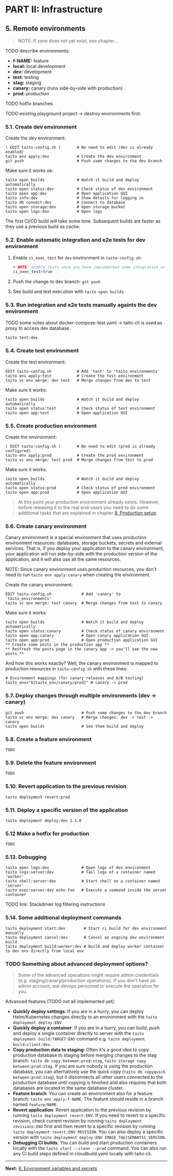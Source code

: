 # PART II: Infrastructure

## 5. Remote environments

> NOTE: If zone does not yet exist, see chapter...

TODO describe environments:

* **f-NAME:** feature
* **local:** local development
* **dev:** development
* **test:** testing
* **stag:** staging
* **canary:** canary (runs side-by-side with production)
* **prod:** production

TODO hotfix branches

TODO existing playground project -> destroy environments first.

### 5.1. Create dev environment

Create the dev environment:

```shell
( EDIT taito-config.sh )       # No need to edit (dev is already enabled)
taito env apply:dev            # Create the dev environment
git push                       # Push some changes to the dev branch
```

Make sure it works ok:

```shell
taito open builds              # Watch it build and deploy automatically
taito open status:dev          # Check status of dev environment
taito open app:dev             # Open application GUI
taito info:dev                 # Show details for logging in
taito db connect:dev           # Connect to database
taito open storage:dev         # Open storage bucket
taito open logs:dev            # Open logs
```

The first CI/CD build will take some time. Subsequent builds are faster as they use a previous build as cache.

### 5.2. Enable automatic integration and e2e tests for dev environment

1) Enable `ci_exec_test` for `dev` environment in `taito-config.sh`:

    ```bash
    # NOTE: enable tests once you have implemented some integration or e2e tests
    ci_exec_test=true
    ```

2) Push the change to dev branch: `git push`
3) See build and test execution with `taito open builds`

### 5.3. Run integration and e2e tests manually againts the dev environment

TODO some notes about docker-compose-test.yaml -> taito-cli is used as proxy to access dev database.

```bash
taito test:dev
```

### 5.4. Create test environment

Create the test environment:

```shell
EDIT taito-config.sh           # Add 'test' to 'taito_environments'
taito env apply:test           # Create the test environment
taito vc env merge: dev test   # Merge changes from dev to test
```

Make sure it works:

```shell
taito open builds              # Watch it build and deploy automatically
taito open status:test         # Check status of test environment
taito open app:test            # Open application GUI
```

### 5.5. Create production environment

Create the environment:

```
( EDIT taito-config.sh )       # No need to edit (prod is already configured)
taito env apply:prod           # Create the prod environment
taito vc env merge: test prod  # Merge changes from test to prod
```

Make sure it works:

```
taito open builds              # Watch it build and deploy automatically
taito open status:prod         # Check status of prod environment
taito open app:prod            # Open application GUI
```

> At this point your production environment already exists. However, before releasing it to the real end-users you need to do some additional tasks that are explained in chapter [9. Production setup](#09-production-setup.md).

### 5.6. Create canary environment

Canary environment is a special environment that uses production environment resources: databases, storage buckets, secrets and external services. That is, if you deploy your application to the canary environment, your application will run side-by-side with the production version of the application, and it will also use all the same resources.

NOTE: Since canary environment uses production resources, you don't need to run `taito env apply:canary` when creating the environment.

Create the canary environment:

```shell
EDIT taito-config.sh             # Add 'canary' to 'taito_environments'
taito vc env merge: test canary  # Merge changes from test to canary
```

Make sure it works:

```shell
taito open builds                # Watch it build and deploy automatically
taito open status:canary         # Check status of canary environment
taito open app:canary            # Open canary application GUI
taito open app:prod              # Open production application GUI
** Create some posts in the production app **
** Resfresh the posts page in the canary app -> you'll see the new posts **
```

And how this works exactly? Well, the canary environment is mapped to production resources in `taito-config.sh` with these lines:

```
# Environment mappings (for canary releases and A/B testing)
taito_env="${taito_env/canary/prod}" # canary -> prod
```

### 5.7. Deploy changes through multiple environments (dev -> canary)

```
git push                         # Push some changes to the dev branch
taito vc env merge: dev canary   # Merge changes: dev -> test -> canary
taito open builds                # See them build and deploy
```

### 5.8. Create a feature environment

```
TODO
```

### 5.9. Delete the feature environment

```
TODO
```

### 5.10. Revert application to the previous revision

```
taito deployment revert:prod
```

### 5.11. Deploy a specific version of the application

```
taito deployment deploy:dev 1.1.0
```

### 5.12 Make a hotfix for production

```
TODO
```

### 5.13. Debugging

```
taito open logs:dev              # Open logs of dev environment
taito logs:server:dev            # Tail logs of a container named 'worker'
taito shell:server:dev           # Start shell on a container named 'server'
taito exec:server:dev echo foo   # Execute a command inside the server container
```

TODO link: Stackdriver log filtering instructions

### 5.14. Some additional deployment commands

```
taito deployment start:dev        # Start ci build for dev environment manually
taito deployment cancel:dev       # Cancel an ongoing dev environment build
taito deployment build:worker:dev # Build and deploy worker container to dev env directly from local env
```

### TODO Something about advanced deployment options?

> Some of the advanced operations might require admin credentials (e.g. staging/canary/production operations). If you don't have an admin account, ask devops personnel to execute the operation for you.

Advanced features (TODO not all implemented yet):

* **Quickly deploy settings**: If you are in a hurry, you can deploy Helm/Kubernetes changes directly to an environment with the `taito deployment deploy:ENV`.
* **Quickly deploy a container**: If you are in a hurry, you can build, push and deploy a single container directly to server with the `taito deployment build:TARGET:ENV` command e.g. `taito deployment build:client:dev`.
* **Copy production data to staging**: Often it's a good idea to copy production database to staging before merging changes to the stag branch: `taito db copy between:prod:stag`, `taito storage copy between:prod:stag`. If you are sure nobody is using the production database, you can alternatively use the quick copy (`taito db copyquick between:prod:stag`), but it disconnects all other users connected to the production database until copying is finished and also requires that both databases are located in the same database cluster.
* **Feature branch**: You can create an environment also for a feature branch: `taito env apply:f-NAME`. The feature should reside in a branch named `feature/NAME`.
* **Revert application**: Revert application to the previous revision by running `taito deployment revert:ENV`. If you need to revert to a specific revision, check current revision by running `taito deployment revisions:ENV` first and then revert to a specific revision by running `taito deployment revert:ENV REVISION`. You can also deploy a specific version with `taito deployment deploy:ENV IMAGE_TAG|SEMANTIC_VERSION`.
* **Debugging CI builds**: You can build and start production containers locally with the `taito start --clean --prod` command. You can also run any CI build steps defined in cloudbuild.yaml locally with taito-cli.

---

**Next:** [6. Environment variables and secrets](06-env-variables-and-secrets.md)
